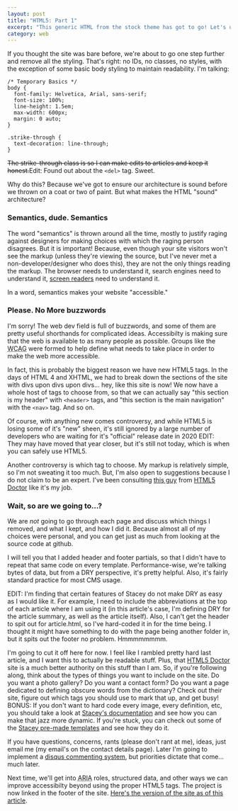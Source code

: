 ```yaml
---
layout: post
title: "HTML5: Part 1"
excerpt: "This generic HTML from the stock theme has got to go! Let's update the HTML to HTML5, and discuss how to semantically mark up the page. We'll also create some more partials to make our code as DRY as possible.Be warned: when we're done here, the site will have NO STYLES (okay, *some* styles). If your markup doesn't make sense without CSS, then you're doing it wrong."
category: web
---
```


If you thought the site was bare before, we're about to go one step further and remove all the styling. That's right: no IDs, no classes, no styles, with the exception of some basic body styling to maintain readability. I'm talking:

    /* Temporary Basics */
    body {
      font-family: Helvetica, Arial, sans-serif;
      font-size: 100%;
      line-height: 1.5em;
      max-width: 600px;
      margin: 0 auto;
    }

    .strike-through {
      text-decoration: line-through;
    }

<del>The strike-through class is so I can make edits to articles and keep it honest.</del>Edit: Found out about the `<del>` tag. Sweet.

Why do this? Because we've got to ensure our architecture is sound before we thrown on a coat or two of paint. But what makes the HTML "sound" architecture?

### Semantics, dude. Semantics

The word "semantics" is thrown around all the time, mostly to justify raging against designers for making choices with which the raging person disagrees. But it is important! Because, even though your site visitors won't see the markup (unless they're viewing the source, but I've never met a non-developer/designer who does this), they are not the only things reading the markup. The browser needs to understand it, search engines need to understand it, [screen readers](http://en.wikipedia.org/wiki/Screen_reader) need to understand it.

In a word, semantics makes your website "accessible."

### Please. No More buzzwords

I'm sorry! The web dev field is full of buzzwords, and some of them are pretty useful shorthands for complicated ideas. Accessibilty is making sure that the web is available to as many people as possible. Groups like the <abbr title="Web Content Accessibility Guidelines">WCAG</abbr> were formed to help define what needs to take place in order to make the web more accessible.

In fact, this is probably the biggest reason we have new HTML5 tags. In the days of HTML 4 and XHTML, we had to break down the sections of the site with divs upon divs upon divs... hey, like this site is now! We now have a whole host of tags to choose from, so that we can actually say "this section is my header" with `<header>` tags, and "this section is the main navigation" with the `<nav>` tag. And so on.

Of course, with anything new comes controversy, and while HTML5 is losing some of it's "new" sheen, it's still ignored by a large number of developers who are waiting for it's "official" release date in <span class="strike-through">2020</span> EDIT: They may have moved that year closer, but it's still not today, which is when you can safely use HTML5.

Another controversy is which tag to choose. My markup is relatively simple, so I'm not sweating it too much. But, I'm also open to suggestions because I do not claim to be an expert. I've been consulting [this guy](http://html5doctor.com/downloads/h5d-sectioning-flowchart.png) from [HTML5 Doctor](http://html5doctor.com/) like it's my job.

### Wait, so are we going to...?

We are _not_ going to go through each page and discuss which things I removed, and what I kept, and how I did it. Because almost all of my choices were personal, and you can get just as much from looking at the source code at github.

I will tell you that I added header and footer partials, so that I didn't have to repeat that same code on every template. Performance-wise, we're talking bytes of data, but from a DRY perspective, it's pretty helpful. Also, it's fairly standard practice for most CMS usage.

EDIT: I'm finding that certain features of Stacey do not make DRY as easy as I would like it. For example, I need to include the abbreviations at the top of each article where I am using it (in this article's case, I'm defining DRY for the article summary, as well as the article itself). Also, I can't get the header to spit out for article.html, so I've hard-coded it in for the time being. I thought it might have something to do with the page being another folder in, but it spits out the footer no problem. Hmmmmmmmm.

I'm going to cut it off here for now. I feel like I rambled pretty hard last article, and I want this to actually be readable stuff. Plus, that [HTML5 Doctor](http://html5doctor.com/) site is a much better authority on this stuff than I am. So, if you're following along, think about the types of things you want to include on the site. Do you want a photo gallery? Do you want a contact form? Do you want a page dedicated to defining obscure words from the dictionary? Check out their site, figure out which tags you should use to mark that up, and get busy! BONUS: If you don't want to hard code every image, every definition, etc, you should take a look at [Stacey's documentation](http://staceyapp.com/documentation/) and see how you can make that jazz more dynamic. If you're stuck, you can check out some of the [Stacey pre-made templates](http://staceyapp.com/download-templates/) and see how they do it.

If you have questions, concerns, rants (please don't rant at me), ideas, just email me (my email's on the contact details page). Later I'm going to implement a [disqus commenting system](https://disqus.com/), but priorities dictate that come... much later.

Next time, we'll get into <abbr title="Accessible Rich Internet Applications">ARIA</abbr> roles, structured data, and other ways we can improve accessibilty beyond using the proper HTML5 tags. The project is now linked in the footer of the site. [Here's the version of the site as of this article](https://github.com/blrobin2/personalsite-staceybuild/commit/e9f2cf9b30e914b7bdde4f00f1e1289fe81ecb80).
